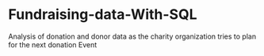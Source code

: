 # Fundraising-data-With-SQL
Analysis of donation and donor data as the charity organization tries to plan for the next donation Event
